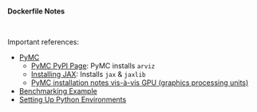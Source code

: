 <br>

**Dockerfile Notes**

<br>

Important references:

* [PyMC](https://www.pymc.io/welcome.html)
  * [PyMC PyPI Page](https://pypi.org/project/pymc/): PyMC installs `arviz`
  * [Installing JAX](https://github.com/google/jax#installation): Installs `jax` & `jaxlib`
  * [PyMC installation notes vis-à-vis GPU (graphics processing units)](https://www.pymc-labs.io/blog-posts/pymc-stan-benchmark/#:~:text=worked%20for%20me%3A-,Install,-PyMC%20v4%20following)
* [Benchmarking Example](https://www.pymc-labs.io/blog-posts/pymc-stan-benchmark/)
* [Setting Up Python Environments](https://pythonspeed.com/articles/activate-virtualenv-dockerfile/)

<br>
<br>

<br>
<br>

<br>
<br>

<br>
<br>